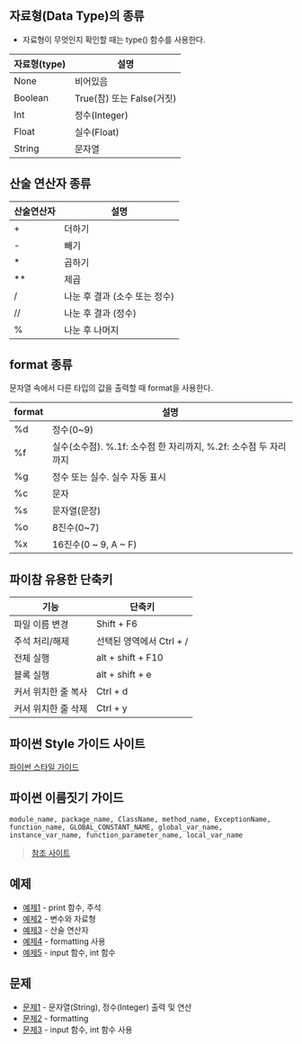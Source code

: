 ## 자료형(Data Type)의 종류
* 자료형이 무엇인지 확인할 때는 type() 함수를 사용한다.  

|자료형(type)| 설명|
|------|------|
|None | 비어있음 |
|Boolean|True(참) 또는 False(거짓)|
|Int|정수(Integer)|
|Float|실수(Float)|
|String|문자열|  
  
## 산술 연산자 종류

|산술연산자|	설명|
|------|------|
|+| 더하기|
|-| 빼기 |
|*	|곱하기|
|**	|제곱|
|/| 나눈 후 결과 (소수 또는 정수)|
|//| 나눈 후 결과 (정수)|
|%|나눈 후 나머지|

## format 종류
문자열 속에서 다른 타입의 값을 출력할 때 format을 사용한다.  

|format|	설명|
|------|------|
|%d| 정수(0~9)|
|%f| 실수(소수점). %.1f: 소수점 한 자리까지, %.2f: 소수점 두 자리까지  |
|%g| 정수 또는 실수. 실수 자동 표시|
|%c| 문자|
|%s|문자열(문장)|
|%o	|8진수(0~7)|
|%x	|16진수(0 ~ 9, A ~ F)|

## 파이참 유용한 단축키
|기능 |단축키 |
|------|------|
|파일 이름 변경 | Shift + F6|
|주석 처리/해제 | 선택된 영역에서 Ctrl + /|
|전체 실행|alt + shift + F10|
|블록 실행|alt + shift + e|
|커서 위치한 줄 복사| Ctrl + d |
|커서 위치한 줄 삭제| Ctrl + y|

## 파이썬 Style 가이드 사이트

[파이썬 스타일 가이드](https://google.github.io/styleguide/pyguide.htm)

## 파이썬 이름짓기 가이드

```
module_name, package_name, ClassName, method_name, ExceptionName, function_name, GLOBAL_CONSTANT_NAME, global_var_name, 
instance_var_name, function_parameter_name, local_var_name
```
> [참조 사이트](https://google.github.io/styleguide/pyguide.html#3164-guidelines-derived-from-guidos-recommendations)

## 예제
- [예제1](ex01/ex01.py) - print 함수, 주석 
- [예제2](ex02/ex02.py) - 변수와 자료형
- [예제3](ex03/ex03.py) - 산술 연산자
- [예제4](ex04/ex04.py) - formatting 사용
- [예제5](ex05/ex05.py) - input 함수, int 함수

## 문제
- [문제1](quiz01/README.md) - 문자열(String), 정수(Integer) 출력 및 연산
- [문제2](quiz02/README.md) - formatting
- [문제3](quiz03/README.md) - input 함수, int 함수 사용
